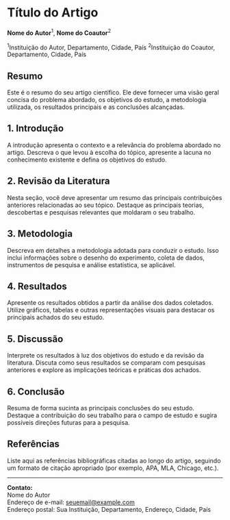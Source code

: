 # Título do Artigo

**Nome do Autor**<sup>1</sup>, **Nome do Coautor**<sup>2</sup>

<sup>1</sup>Instituição do Autor, Departamento, Cidade, País
<sup>2</sup>Instituição do Coautor, Departamento, Cidade, País

## Resumo

Este é o resumo do seu artigo científico. Ele deve fornecer uma visão geral concisa do problema abordado, os objetivos do estudo, a metodologia utilizada, os resultados principais e as conclusões alcançadas.

## 1. Introdução

A introdução apresenta o contexto e a relevância do problema abordado no artigo. Descreva o que levou à escolha do tópico, apresente a lacuna no conhecimento existente e defina os objetivos do estudo.

## 2. Revisão da Literatura

Nesta seção, você deve apresentar um resumo das principais contribuições anteriores relacionadas ao seu tópico. Destaque as principais teorias, descobertas e pesquisas relevantes que moldaram o seu trabalho.

## 3. Metodologia

Descreva em detalhes a metodologia adotada para conduzir o estudo. Isso inclui informações sobre o desenho do experimento, coleta de dados, instrumentos de pesquisa e análise estatística, se aplicável.

## 4. Resultados

Apresente os resultados obtidos a partir da análise dos dados coletados. Utilize gráficos, tabelas e outras representações visuais para destacar os principais achados do seu estudo.

## 5. Discussão

Interprete os resultados à luz dos objetivos do estudo e da revisão da literatura. Discuta como seus resultados se comparam com pesquisas anteriores e explore as implicações teóricas e práticas dos achados.

## 6. Conclusão

Resuma de forma sucinta as principais conclusões do seu estudo. Destaque a contribuição do seu trabalho para o campo de estudo e sugira possíveis direções futuras para a pesquisa.

## Referências

Liste aqui as referências bibliográficas citadas ao longo do artigo, seguindo um formato de citação apropriado (por exemplo, APA, MLA, Chicago, etc.).

---

**Contato:**  
Nome do Autor  
Endereço de e-mail: seuemail@example.com  
Endereço postal: Sua Instituição, Departamento, Endereço, Cidade, País  

